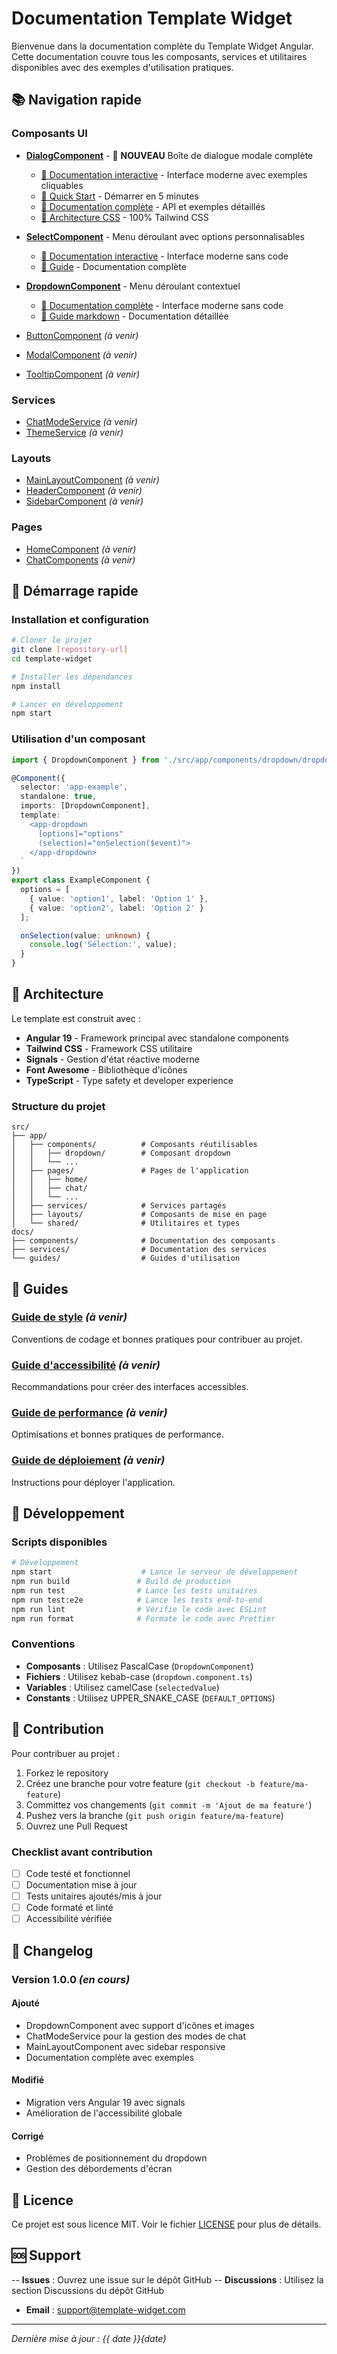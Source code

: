 # Documentation Template Widget

Bienvenue dans la documentation complète du Template Widget Angular. Cette documentation couvre tous les composants, services et utilitaires disponibles avec des exemples d'utilisation pratiques.

## 📚 Navigation rapide

### Composants UI

- **[DialogComponent](/docs/dialog)** - 🎯 **NOUVEAU** Boîte de dialogue modale complète
  - [📖 Documentation interactive](/docs/dialog) - Interface moderne avec exemples cliquables
  - [📝 Quick Start](./dialog/DIALOG-QUICKSTART.md) - Démarrer en 5 minutes
  - [📘 Documentation complète](./dialog/DIALOG-COMPONENT.md) - API et exemples détaillés
  - [🎨 Architecture CSS](./dialog/TAILWIND-MIGRATION.md) - 100% Tailwind CSS

- **[SelectComponent](/docs/select)** - Menu déroulant avec options personnalisables
  - [📖 Documentation interactive](/docs/select) - Interface moderne sans code
  - [📝 Guide](./select/select-docs.component.html) - Documentation complète

- **[DropdownComponent](/docs/dropdown)** - Menu déroulant contextuel
  - [📖 Documentation complète](/docs/dropdown) - Interface moderne sans code
  - [📝 Guide markdown](./components/dropdown.md) - Documentation détaillée

- [ButtonComponent](./components/button.md) *(à venir)*
- [ModalComponent](./components/modal.md) *(à venir)*
- [TooltipComponent](./components/tooltip.md) *(à venir)*

### Services

- [ChatModeService](./services/chat-mode-service.md) *(à venir)*
- [ThemeService](./services/theme-service.md) *(à venir)*

### Layouts

- [MainLayoutComponent](./layouts/main-layout.md) *(à venir)*
- [HeaderComponent](./layouts/header.md) *(à venir)*
- [SidebarComponent](./layouts/sidebar.md) *(à venir)*

### Pages

- [HomeComponent](./pages/home.md) *(à venir)*
- [ChatComponents](./pages/chat.md) *(à venir)*

## 🚀 Démarrage rapide

### Installation et configuration

```bash
# Cloner le projet
git clone [repository-url]
cd template-widget

# Installer les dépendances
npm install

# Lancer en développement
npm start
```

### Utilisation d'un composant

```typescript
import { DropdownComponent } from './src/app/components/dropdown/dropdown.component';

@Component({
  selector: 'app-example',
  standalone: true,
  imports: [DropdownComponent],
  template: `
    <app-dropdown
      [options]="options"
      (selection)="onSelection($event)">
    </app-dropdown>
  `
})
export class ExampleComponent {
  options = [
    { value: 'option1', label: 'Option 1' },
    { value: 'option2', label: 'Option 2' }
  ];

  onSelection(value: unknown) {
    console.log('Sélection:', value);
  }
}
```

## 🎨 Architecture

Le template est construit avec :

- **Angular 19** - Framework principal avec standalone components
- **Tailwind CSS** - Framework CSS utilitaire
- **Signals** - Gestion d'état réactive moderne
- **Font Awesome** - Bibliothèque d'icônes
- **TypeScript** - Type safety et developer experience

### Structure du projet

```
src/
├── app/
│   ├── components/          # Composants réutilisables
│   │   ├── dropdown/        # Composant dropdown
│   │   └── ...
│   ├── pages/               # Pages de l'application
│   │   ├── home/
│   │   ├── chat/
│   │   └── ...
│   ├── services/            # Services partagés
│   ├── layouts/             # Composants de mise en page
│   └── shared/              # Utilitaires et types
docs/
├── components/              # Documentation des composants
├── services/                # Documentation des services
└── guides/                  # Guides d'utilisation
```

## 📖 Guides

### [Guide de style](./guides/style-guide.md) *(à venir)*
Conventions de codage et bonnes pratiques pour contribuer au projet.

### [Guide d'accessibilité](./guides/accessibility.md) *(à venir)*
Recommandations pour créer des interfaces accessibles.

### [Guide de performance](./guides/performance.md) *(à venir)*
Optimisations et bonnes pratiques de performance.

### [Guide de déploiement](./guides/deployment.md) *(à venir)*
Instructions pour déployer l'application.

## 🔧 Développement

### Scripts disponibles

```bash
# Développement
npm start                    # Lance le serveur de développement
npm run build               # Build de production
npm run test                # Lance les tests unitaires
npm run test:e2e            # Lance les tests end-to-end
npm run lint                # Vérifie le code avec ESLint
npm run format              # Formate le code avec Prettier
```

### Conventions

- **Composants** : Utilisez PascalCase (`DropdownComponent`)
- **Fichiers** : Utilisez kebab-case (`dropdown.component.ts`)
- **Variables** : Utilisez camelCase (`selectedValue`)
- **Constants** : Utilisez UPPER_SNAKE_CASE (`DEFAULT_OPTIONS`)

## 🤝 Contribution

Pour contribuer au projet :

1. Forkez le repository
2. Créez une branche pour votre feature (`git checkout -b feature/ma-feature`)
3. Committez vos changements (`git commit -m 'Ajout de ma feature'`)
4. Pushez vers la branche (`git push origin feature/ma-feature`)
5. Ouvrez une Pull Request

### Checklist avant contribution

- [ ] Code testé et fonctionnel
- [ ] Documentation mise à jour
- [ ] Tests unitaires ajoutés/mis à jour
- [ ] Code formaté et linté
- [ ] Accessibilité vérifiée

## 📝 Changelog

### Version 1.0.0 *(en cours)*

#### Ajouté
- DropdownComponent avec support d'icônes et images
- ChatModeService pour la gestion des modes de chat
- MainLayoutComponent avec sidebar responsive
- Documentation complète avec exemples

#### Modifié
- Migration vers Angular 19 avec signals
- Amélioration de l'accessibilité globale

#### Corrigé
- Problèmes de positionnement du dropdown
- Gestion des débordements d'écran

## 📄 Licence

Ce projet est sous licence MIT. Voir le fichier [LICENSE](../LICENSE) pour plus de détails.

## 🆘 Support

-- **Issues** : Ouvrez une issue sur le dépôt GitHub
-- **Discussions** : Utilisez la section Discussions du dépôt GitHub
- **Email** : support@template-widget.com

---

*Dernière mise à jour : {{ date }}{date}*
